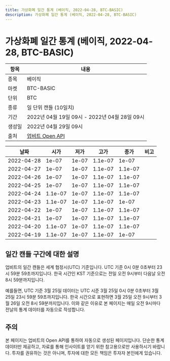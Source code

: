```yaml
---
title: 가상화폐 일간 통계 (베이직, 2022-04-28, BTC-BASIC)
description: 가상화폐 일간 통계 (베이직, 2022-04-28, BTC-BASIC)
---
```



가상화폐 일간 통계 (베이직, 2022-04-28, BTC-BASIC)
===

|항목|내용|
|--|--|
|종목|베이직|
|마켓|BTC-BASIC|
|단위|BTC|
|종류|일 단위 캔들 (10일치)|
|기간|2022년 04월 19일 09시 - 2022년 04월 28일 09시|
|생성일|2022년 04월 29일 09시|
|출처|[업비트 Open API](https://docs.upbit.com)|


|날짜|시가|저가|고가|종가|비고|
|--|--|--|--|--|--|
|2022-04-28|1e-07|1e-07|1.1e-07|1e-07|    |
|2022-04-27|1e-07|1e-07|1.1e-07|1.1e-07|    |
|2022-04-26|1e-07|1e-07|1.1e-07|1.1e-07|    |
|2022-04-25|1e-07|1e-07|1.1e-07|1.1e-07|    |
|2022-04-24|1.1e-07|1e-07|1.1e-07|1.1e-07|    |
|2022-04-23|1.1e-07|1e-07|1.1e-07|1e-07|    |
|2022-04-22|1e-07|1e-07|1.1e-07|1.1e-07|    |
|2022-04-21|1e-07|1e-07|1.1e-07|1.1e-07|    |
|2022-04-20|1.1e-07|1e-07|1.1e-07|1.1e-07|    |
|2022-04-19|1.1e-07|1e-07|1.1e-07|1e-07|    |


일간 캔들 구간에 대한 설명
---


업비트의 일간 캔들은 세계 협정시(UTC) 기준입니다. 
UTC 기준 0시 0분 0초부터 23시 59분 59초까지입니다. 
한국 시간인 KST 기준으로는 전일 오전 9시부터 다음날 오전 8시 59분까지입니다. 


예를들면, UTC 기준 3월 25일 데이터는 UTC 시준 3월 25일 0시 0분 0초부터 3월 25일 23시 59분 59초까지입니다. 
한국 시간으로 표현하면 3월 25일 오전 9시부터 3월 26일 오전 8시 59분까지입니다. 
이와 같은 이유로 본 페이지는 매일 오전 9시마다 전날의 통계 데이터를 자동으로 작성합니다. 


주의
---


본 페이지는 업비트의 Open API를 통하여 자동으로 생성된 페이지입니다. 
단순한 통계 데이터만 제공하고, 자료를 통해 인사이트를 얻기 위한 참고용으로만 사용하시기 바랍니다. 
투자를 권유하는 것은 아니며, 투자에 대한 모든 책임은 투자자 본인에게 있습니다. 
